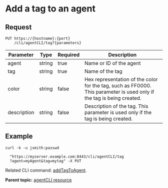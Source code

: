 # Add a tag to an agent

## Request

```
PUT https://{hostname}:{port}
    /cli/agentCLI/tag?{parameters}

```

|Parameter|Type|Required|Description|
|---------|----|--------|-----------|
|agent|string|true|Name or ID of the agent|
|tag|string|true|Name of the tag|
|color|string|false|Hex representation of the color for the tag, such as FF0000. This parameter is used only if the tag is being created.|
|description|string|false|Description of the tag. This parameter is used only if the tag is being created.|

## Example

```
curl -k -u jsmith:passwd 
   
  "https://myserver.example.com:8443/cli/agentCLI/tag
  ?agent=myAgent&tag=mytag" -X PUT
```

Related CLI command: [addTagToAgent](udclient_addtagtoagent.md).

**Parent topic:** [agentCLI resource](../../com.udeploy.api.doc/topics/rest_cli_agentcli.md)

